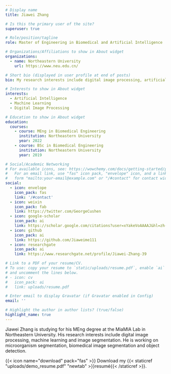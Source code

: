 ```yaml
---
# Display name
title: Jiawei Zhang

# Is this the primary user of the site?
superuser: true

# Role/position/tagline
role: Master of Engineering in Biomedical and Artificial Intelligence

# Organizations/Affiliations to show in About widget
organizations:
  - name: Northeastern University
    url: https://www.neu.edu.cn/

# Short bio (displayed in user profile at end of posts)
bio: My research interests include digital image processing, artificial intelligence and biomedical image segmentation.

# Interests to show in About widget
interests:
  - Artificial Intelligence
  - Machine Learning
  - Digital Image Processing

# Education to show in About widget
education:
  courses:
    - course: MEng in Biomedical Engineering
      institution: Northeastern University
      year: 2022
    - course: BSc in Biomedical Engineering
      institution: Northeastern University
      year: 2019

# Social/Academic Networking
# For available icons, see: https://wowchemy.com/docs/getting-started/page-builder/#icons
#   For an email link, use "fas" icon pack, "envelope" icon, and a link in the
#   form "mailto:your-email@example.com" or "/#contact" for contact widget.
social:
  - icon: envelope
    icon_pack: fas
    link: '/#contact'
  - icon: weixin
    icon_pack: fab
    link: https://twitter.com/GeorgeCushen
  - icon: google-scholar 
    icon_pack: ai
    link: https://scholar.google.com/citations?user=xYakeVoAAAAJ&hl=zh-CN
  - icon: github
    icon_pack: ai
    link: https://github.com/Jiaweime111
  - icon: researchgate
    icon_pack: ai
    link: https://www.researchgate.net/profile/Jiawei-Zhang-39

# Link to a PDF of your resume/CV.
# To use: copy your resume to `static/uploads/resume.pdf`, enable `ai` icons in `params.toml`,
# and uncomment the lines below.
# - icon: cv
#   icon_pack: ai
#   link: uploads/resume.pdf

# Enter email to display Gravatar (if Gravatar enabled in Config)
email: ''

# Highlight the author in author lists? (true/false)
highlight_name: true
---
```


Jiawei Zhang is studying for his MEng degree at the MiaMIA Lab in Northeastern University. His research interests include digital image processing, machine learning and image segmentation. He is working on microorganism segmentation, biomedical image segmentation and object detection.

{{< icon name="download" pack="fas" >}} Download my {{< staticref "uploads/demo_resume.pdf" "newtab" >}}resumé{{< /staticref >}}.
